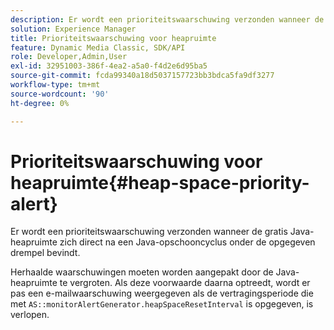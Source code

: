 ```yaml
---
description: Er wordt een prioriteitswaarschuwing verzonden wanneer de gratis Java-heapruimte zich direct na een Java-opschooncyclus onder de opgegeven drempel bevindt.
solution: Experience Manager
title: Prioriteitswaarschuwing voor heapruimte
feature: Dynamic Media Classic, SDK/API
role: Developer,Admin,User
exl-id: 32951003-386f-4ea2-a5a0-f4d2e6d95ba5
source-git-commit: fcda99340a18d5037157723bb3bdca5fa9df3277
workflow-type: tm+mt
source-wordcount: '90'
ht-degree: 0%

---
```


# Prioriteitswaarschuwing voor heapruimte{#heap-space-priority-alert}

Er wordt een prioriteitswaarschuwing verzonden wanneer de gratis Java-heapruimte zich direct na een Java-opschooncyclus onder de opgegeven drempel bevindt.

Herhaalde waarschuwingen moeten worden aangepakt door de Java-heapruimte te vergroten. Als deze voorwaarde daarna optreedt, wordt er pas een e-mailwaarschuwing weergegeven als de vertragingsperiode die met `AS::monitorAlertGenerator.heapSpaceResetInterval` is opgegeven, is verlopen.
